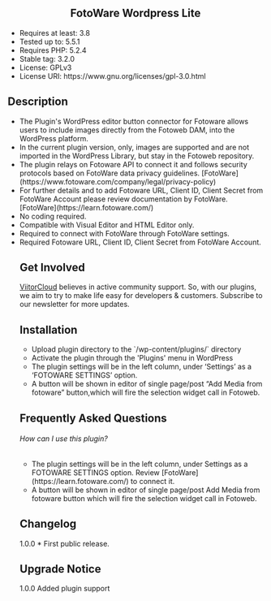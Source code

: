 <h2 align="center"> FotoWare Wordpress Lite  </h2>
<ul>
<li>Requires at least: 3.8</li>
<li>Tested up to: 5.5.1</li>
<li>Requires PHP: 5.2.4</li>
<li>Stable tag: 3.2.0 </li>
<li>License: GPLv3</li>
<li>License URI: https://www.gnu.org/licenses/gpl-3.0.html</li>
</ul>

## Description 
<ul>
<li>
The Plugin's WordPress editor button connector for Fotoware allows users to include images directly from the Fotoweb DAM, into the WordPress platform.</li> 

<li>In the current plugin version, only, images are supported and are not imported in the WordPress Library, but stay in the Fotoweb repository.  </li>

<li>The plugin relays on Fotoware API to connect it and follows security protocols based on FotoWare data privacy guidelines. [FotoWare](https://www.fotoware.com/company/legal/privacy-policy)</li>

<li>For further details and to add Fotoware URL, Client ID, Client Secret from FotoWare Account please review documentation by FotoWare. [FotoWare](https://learn.fotoware.com/)</li>

<li>No coding required. </li>
 
<li>Compatible with Visual Editor and HTML Editor only. </li>

<li>Required to connect with FotoWare through FotoWare settings. </li>

<li>Required Fotoware URL, Client ID, Client Secret from FotoWare Account. </li>

## Get Involved 
  [ViitorCloud](https://viitorcloud.com/) believes in active community support. So, with our plugins, we aim to try to make life easy for developers & customers. Subscribe to our newsletter for more updates. 

## Installation 
<ul>
<li>Upload plugin directory to the `/wp-content/plugins/` directory</li>
<li>Activate the plugin through the 'Plugins' menu in WordPress</li>
<li>The plugin settings will be in the left column, under ‘Settings’ as a ‘FOTOWARE SETTINGS’ option.</li>
<li>A button will be shown in  editor of single page/post “Add Media from fotoware” button,which will fire the selection widget call in Fotoweb.</li>
</ul>

## Frequently Asked Questions 

######  How can I use this plugin? 
<ul>
<li> The plugin settings will be in the left column, under Settings as a FOTOWARE SETTINGS option. Review [FotoWare](https://learn.fotoware.com/) to connect it.</li>

<li> A button will be shown in  editor of single page/post Add Media from fotoware button which will fire the selection widget call in Fotoweb.</li>
</ul>

## Changelog
1.0.0  * First public release.


## Upgrade Notice 
1.0.0 Added plugin support 
